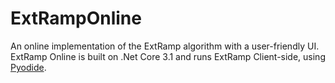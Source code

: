 # ExtRampOnline
An online implementation of the ExtRamp algorithm with a user-friendly UI. ExtRamp Online is built on .Net Core 3.1 and runs ExtRamp Client-side, using [Pyodide](https://pyodide.org/en/stable/).
